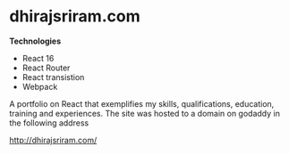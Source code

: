 # dhirajsriram.com
**Technologies**
- React 16
- React Router
- React transistion
- Webpack

A portfolio on React that exemplifies my  skills, qualifications, education, training and experiences. The site was hosted to a domain on godaddy in the following address

http://dhirajsriram.com/
